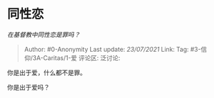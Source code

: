 # 同性恋
*在基督教中同性恋是罪吗？*

> Author: #0-Anonymity
> Last update: *23/07/2021*
> Link:
> Tag: #3-信仰/3A-Caritas/1-爱 
> 评论区:
> 泛讨论:

你是出于爱，什么都不是罪。

你是出于爱吗？
